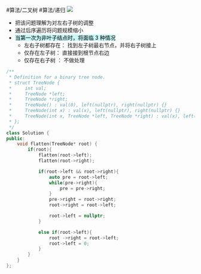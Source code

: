 #算法/二叉树 #算法/递归 
![](FigureBed%20🌄/Pasted/Pasted%20image%2020220604171523.png)

- 把该问题理解为对左右子树的调整
- 通过后序遍历将问题规模缩小
- <mark style="background: #ABF7F7A6;">当第一次为非叶子结点时，将面临 3 种情况</mark> 
	- 左右子树都存在： 找到左子树最右节点，并将右子树接上
	- 仅存在左子树： 直接接到根节点右边
	- 仅存在右子树 ： 不做处理

```cpp
/**
 * Definition for a binary tree node.
 * struct TreeNode {
 *     int val;
 *     TreeNode *left;
 *     TreeNode *right;
 *     TreeNode() : val(0), left(nullptr), right(nullptr) {}
 *     TreeNode(int x) : val(x), left(nullptr), right(nullptr) {}
 *     TreeNode(int x, TreeNode *left, TreeNode *right) : val(x), left(left), right(right) {}
 * };
 */
class Solution {
public:
    void flatten(TreeNode* root) {
        if(root){
            flatten(root->left);
            flatten(root->right);

            if(root->left && root->right){
                auto pre = root->left;
                while(pre->right){
                    pre = pre->right;
                }
                pre->right = root->right;
                root->right = root->left;

                root->left = nullptr;
            }

            else if(root->left){
                root ->right = root->left;
                root->left = 0;
            }
        }
    }
};
```
